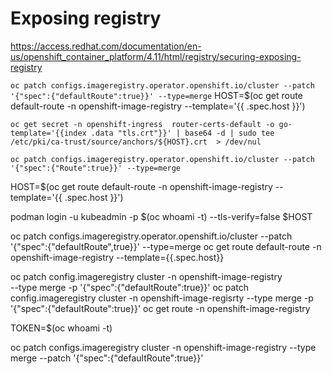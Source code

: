   # Exposing registry 
https://access.redhat.com/documentation/en-us/openshift_container_platform/4.11/html/registry/securing-exposing-registry

`oc patch configs.imageregistry.operator.openshift.io/cluster --patch '{"spec":{"defaultRoute":true}}' --type=merge`
HOST=$(oc get route default-route -n openshift-image-registry --template='{{ .spec.host }}')

 `oc get secret -n openshift-ingress  router-certs-default -o go-template='{{index .data "tls.crt"}}' | base64 -d | sudo tee /etc/pki/ca-trust/source/anchors/${HOST}.crt  > /dev/nul`
 
 `oc patch configs.imageregistry.operator.openshift.io/cluster --patch '{"spec":{"Route":true}}' --type=merge`


 HOST=$(oc get route default-route -n openshift-image-registry --template='{{ .spec.host }}')

 podman login -u kubeadmin -p $(oc whoami -t) --tls-verify=false $HOST


oc patch configs.imageregistry.operator.openshift.io/cluster --patch '{"spec":{"defaultRoute",true}}' --type=merge
 oc get route default-route -n openshift-image-registry --template={{.spec.host}}

  oc patch config.imageregistry cluster -n openshift-image-registry \
--type merge -p '{"spec":{"defaultRoute":true}}'
oc patch config.imageregistry cluster -n openshift-image-regisrty --type merge -p '{"spec":{"defaultRoute":true}}'
oc get route -n openshift-image-registry

TOKEN=$(oc whoami -t)

oc patch configs.imageregistry cluster -n openshift-image-registry --type merge --patch '{"spec":{"defaultRoute":true}}'  